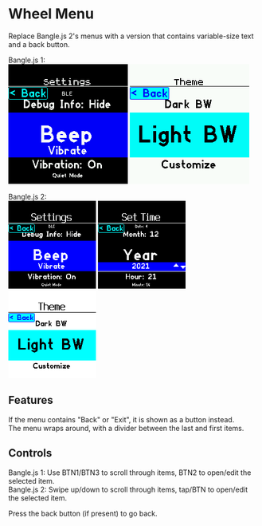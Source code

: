 # Wheel Menu

Replace Bangle.js 2's menus with a version that contains variable-size text and a back button.

Bangle.js 1:   
![Dark Mode Screenshot](screenshot_b1_dark.png)
![Light Mode Screenshot](screenshot_b1_light.png)

Bangle.js 2:   
![Dark Mode Screenshot](screenshot_b2_dark.png)
![Editing Screenshot](screenshot_b2_edit.png)
![Light Mode Screenshot](screenshot_b2_light.png)


## Features

If the menu contains "Back" or "Exit", it is shown as a button instead.   
The menu wraps around, with a divider between the last and first items.

## Controls

Bangle.js 1: Use BTN1/BTN3 to scroll through items, BTN2 to open/edit the selected item.   
Bangle.js 2: Swipe up/down to scroll through items, tap/BTN to open/edit the selected item.   

Press the back button (if present) to go back.